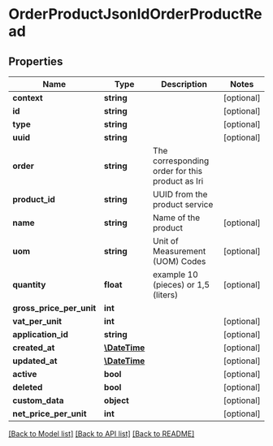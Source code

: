 # OrderProductJsonldOrderProductRead

## Properties
Name | Type | Description | Notes
------------ | ------------- | ------------- | -------------
**context** | **string** |  | [optional] 
**id** | **string** |  | [optional] 
**type** | **string** |  | [optional] 
**uuid** | **string** |  | [optional] 
**order** | **string** | The corresponding order for this product as Iri | 
**product_id** | **string** | UUID from the product service | 
**name** | **string** | Name of the product | [optional] 
**uom** | **string** | Unit of Measurement (UOM) Codes | [optional] 
**quantity** | **float** | example 10 (pieces) or 1,5 (liters) | [optional] 
**gross_price_per_unit** | **int** |  | 
**vat_per_unit** | **int** |  | [optional] 
**application_id** | **string** |  | [optional] 
**created_at** | [**\DateTime**](\DateTime.md) |  | [optional] 
**updated_at** | [**\DateTime**](\DateTime.md) |  | [optional] 
**active** | **bool** |  | [optional] 
**deleted** | **bool** |  | [optional] 
**custom_data** | **object** |  | [optional] 
**net_price_per_unit** | **int** |  | [optional] 

[[Back to Model list]](../../README.md#documentation-for-models) [[Back to API list]](../../README.md#documentation-for-api-endpoints) [[Back to README]](../../README.md)

